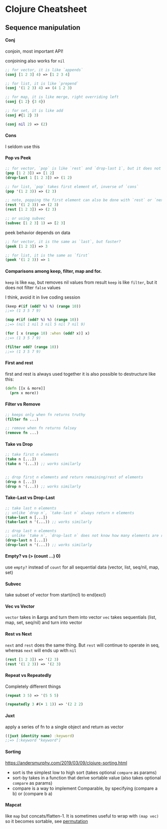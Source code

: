 # Clojure Cheatsheet

## Sequence manipulation

#### Conj

conjoin, most important API!

conjoining also works for `nil`

```clojure
;; for vector, it is like `appends`
(conj [1 2 3] 4) => [1 2 3 4]

;; for list, it is like `prepend`
(conj '(1 2 3) 4) => (4 1 2 3)

;; for map, it is like merge, right overriding left
(conj {1 2} {3 4})

;; for set, it is like add
(conj #{1 2} 3)

(conj nil 2) => (2)
```

#### Cons

I seldom use this

#### Pop vs Peek

```clojure
;; for vector, `pop` is like `rest` and `drop-last 1`, but it does not mutate into seq/list
(pop [1 2 3]) => [1 2]
(drop-last 1 [1 2 3]) => (1 2)

;; for list, `pop` takes first element of, inverse of `cons`
(pop '(1 2 3)) => (2 3)

;; note, popping the first element can also be done with `rest` or `next`
(rest '(1 2 3)) => (2 3)
(rest [1 2 3]) => (2 3)

;; or using subvec
(subvec [1 2 3] 1) => [2 3]
```

peek behavior depends on data

```clojure
;; for vector, it is the same as `last`, but faster?
(peek [1 2 3]) => 3

;; for list, it is the same as `first`
(peek '(1 2 3)) => 1
```

#### Comparisons among keep, filter, map and for.

`keep` is like `map`, but removes nil values from result
`keep` is like `filter`, but it does not filter `false` values

I think, avoid it in live coding session

```clojure
(keep #(if (odd? %) %) (range 10))
;;=> (1 3 5 7 9)

(map #(if (odd? %) %) (range 10))
;;=> (nil 1 nil 3 nil 5 nil 7 nil 9)

(for [ x (range 10) :when (odd? x)] x)
;;=> (1 3 5 7 9)

(filter odd? (range 10))
;;=> (1 3 5 7 9)
```

#### First and rest

first and rest is always used together
it is also possible to destructure like this:

```clojure 
(defn [[x & more]]
  (prn x more))

```

#### Filter vs Remove

```clojure
;; keeps only when fn returns truthy
(filter fn ...)

;; remove when fn returns falsey
(remove fn ...)
```

#### Take vs Drop

```clojure
;; take first n elements
(take n [...])
(take n '(...)) ;; works similarly


;; drop first n elements and return remaining/rest of elements
(drop n [...])
(drop n '(...)) ;; works similarly
```

#### Take-Last vs Drop-Last

```clojure
;; take last n elements
;; unlike `drop n`, `take-last n` always return n elements
(take-last n [...])
(take-last n '(...)) ;; works similarly

;; drop last n elements
;; unlike `take n`, `drop-last n` does not know how many elements are returned 
(drop-last n [...])
(drop-last n '(...)) ;; works similarly
```

#### Empty? vs (> (count ...) 0)

use `empty?` instead of `count` for all sequential data (vector, list, seq/nil, map, set)

#### Subvec

take subset of vector from start(incl) to end(excl)

#### Vec vs Vector

`vector` takes in &args and turn them into vector
`vec` takes sequentials (list, map, set, seq/nil) and turn into vector

#### Rest vs Next

`next` and `rest` does the same thing. But `rest` will continue to operate in seq, whereas `next` will ends up with `nil`

```clojure
(rest [1 2 3]) => '(2 3)
(rest '(1 2 3)) => '(2 3)
```

#### Repeat vs Repeatedly

Completely different things

```clojure
(repeat 3 5) => '(5 5 5)

(repeatedly 3 #(+ 1 1)) => '(2 2 2)
```


#### Juxt

apply a series of fn to a single object and return as vector

```clojure
((juxt identity name) :keyword)
;;=> [:keyword "keyword"]
```

#### Sorting

https://andersmurphy.com/2019/03/09/clojure-sorting.html

- sort is the simplest low to high sort (takes optional `compare` as params)
- sort-by takes in a function that derive sortable value (also takes optional `compare` as params)
- compare is a way to implement Comparable, by specifying (compare a b) or (compare b a)


#### Mapcat

like `map` but concats/flatten-1. It is sometimes useful to wrap with `(map vec)` so it becomes sortable, see [permutation](./src/coding_quizzes/backtrack/permutation.clj)
